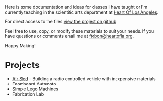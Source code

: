 Here is some documentation and ideas for classes I have taught or I'm currently teaching in the scientific arts department at [Heart Of Los Angeles](http://heartoflosangeles.org/). 

For direct access to the files [view the project on github](https://github.com/ftobon/steam-classes)

Feel free to use, copy, or modify these materials to suit your needs. If you have questions or comments email me at ftobon@heartofla.org.

Happy Making!

# Projects
* [Air Sled](/air-sled.md) - Building a radio controlled vehicle with inexpensive materials
* Foamboard Automata 
* Simple Lego Machines
* Fabrication Lab

